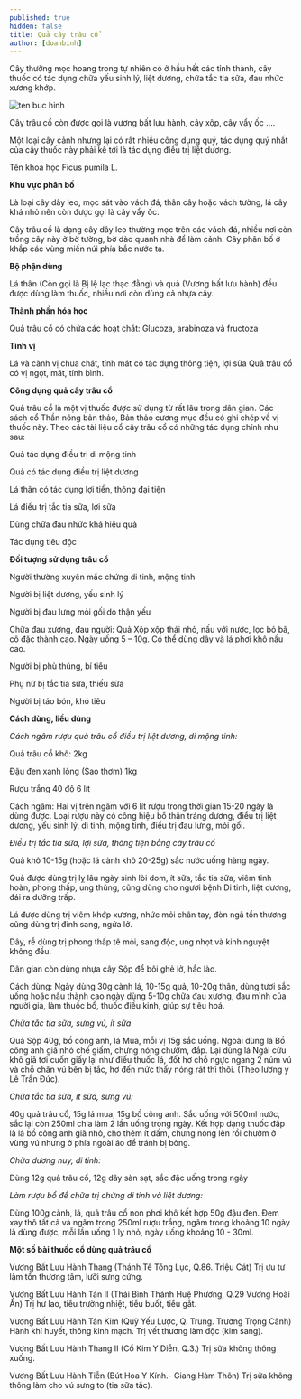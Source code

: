 ```yaml
---
published: true
hidden: false
title: Quả cây trâu cổ
author: [doanbinh]
---
```


Cây thường mọc hoang trong tự nhiên có ở hầu hết các tỉnh thành, cây thuốc có tác dụng chữa yếu sinh lý, liệt dương, chữa tắc tia sữa, đau nhức xương khớp.

![ten buc hinh](https://trungtamduoclieu.vn/files/sanpham/1272/1/jpg/qua-cay-trau-co.jpg "ten buc hinh")


Cây trâu cổ còn được gọi là vương bất lưu hành, cây xộp, cây vẩy ốc ….

Một loại cây cảnh nhưng lại có rất nhiều công dụng quý, tác dụng quý nhất của cây thuốc này phải kể tới là tác dụng điều trị liệt dương.

Tên khoa học Ficus pumila L.

**Khu vực phân bố**

Là loại cây dây leo, mọc sát vào vách đá, thân cây hoặc vách tường, lá cây khá nhỏ nên còn được gọi là cây vẩy ốc.

Cây trâu cổ là dạng cây dây leo thường mọc trên các vách đá, nhiều nơi còn trồng cây này ở bờ tường, bờ dào quanh nhà để làm cảnh. Cây phân bố ở khắp các vùng miền núi phía bắc nước ta.

**Bộ phận dùng**

Lá thân (Còn gọi là Bị lệ lạc thạc đằng) và quả (Vương bất lưu hành) đều được dùng làm thuốc, nhiều nơi còn dùng cả nhựa cây.

**Thành phần hóa học**

Quả trâu cổ có chứa các hoạt chất: Glucoza, arabinoza và fructoza

**Tình vị**

Lá và cành vị chua chát, tính mát có tác dụng thông tiện, lợi sữa
Quả trâu cổ có vị ngọt, mát, tính bình.

**Công dụng quả cây trâu cổ**

Quả trâu cổ là một vị thuốc được sử dụng từ rất lâu trong dân gian. Các sách cổ Thần nông bản thảo, Bản thảo cương mục đều có ghi chép về vị thuốc này. Theo các tài liệu cổ cây trâu cổ có những tác dụng chính như sau:

Quả tác dụng điều trị di mộng tinh

Quả có tác dụng điều trị liệt dương

Lá thân có tác dụng lợi tiển, thông đại tiện

Lá điều trị tắc tia sữa, lợi sữa

Dùng chữa đau nhức khá hiệu quả

Tác dụng tiêu độc

**Đối tượng sử dụng trâu cổ**

Người thường xuyên mắc chứng di tinh, mộng tinh

Người bị liệt dương, yếu sinh lý

Người bị đau lưng mỏi gối do thận yếu

Chữa đau xương, đau người: Quả Xộp xộp thái nhỏ, nấu với nước, lọc bỏ bã, cô đặc thành cao. Ngày uống 5 – 10g. Có thể dùng dây và lá phơi khô nấu cao.

Người bị phù thũng, bí tiểu

Phụ nữ bị tắc tia sữa, thiếu sữa

Người bị táo bón, khó tiêu

**Cách dùng, liều dùng**

*Cách ngâm rượu quả trâu cổ điều trị liệt dương, di mộng tinh:*

Quả trâu cổ khô: 2kg

Đậu đen xanh lòng (Sao thơm) 1kg

Rượu trắng 40 độ 6 lít

Cách ngâm: Hai vị trên ngâm với 6 lít rượu trong thời gian 15-20 ngày là dùng được. Loại rượu này có công hiệu bổ thận tráng dương, điều trị liệt dương, yếu sinh lý, di tinh, mộng tinh, điều trị đau lưng, mỏi gối.

*Điều trị tắc tia sữa, lợi sữa, thông tiện bằng cây trâu cổ*

Quả khô 10-15g (hoặc lá cành khô 20-25g) sắc nước uống hàng ngày.

Quả được dùng trị lỵ lâu ngày sinh lòi dom, ít sữa, tắc tia sữa, viêm tinh hoàn, phong thấp, ung thũng, cũng dùng cho người bệnh Di tinh, liệt dương, đái ra dưỡng trấp.

Lá được dùng trị viêm khớp xương, nhức mỏi chân tay, đòn ngã tổn thương cũng dùng trị đinh sang, ngứa lở.

Dây, rễ dùng trị phong thấp tê mỏi, sang độc, ung nhọt và kinh nguyệt không đều.

Dân gian còn dùng nhựa cây Sộp để bôi ghẻ lở, hắc lào.

Cách dùng: Ngày dùng 30g cành lá, 10-15g quả, 10-20g thân, dùng tươi sắc uống hoặc nấu thành cao ngày dùng 5-10g chữa đau xương, đau mình của người già, làm thuốc bổ, thuốc điều kinh, giúp sự tiêu hoá.

*Chữa tắc tia sữa, sưng vú, ít sữa*

Quả Sộp 40g, bồ công anh, lá Mua, mỗi vị 15g sắc uống. Ngoài dùng lá Bồ công anh giã nhỏ chế giấm, chưng nóng chườm, đắp. Lại dùng lá Ngải cứu khô giã tơi cuốn giấy lại như điếu thuốc lá, đốt hơ chỗ ngực ngang 2 núm vú và chỗ chân vú bên bị tắc, hơ đến mức thấy nóng rát thì thôi. (Theo lương y Lê Trần Ðức).

*Chữa tắc tia sữa, ít sữa, sưng vú:*

40g quả trâu cổ, 15g lá mua, 15g bồ công anh. Sắc uống với 500ml nước, sắc lại còn 250ml chia làm 2 lần uống trong ngày. Kết hợp dạng thuốc đắp là lá bồ công anh giã nhỏ, cho thêm ít dấm, chưng nóng lên rồi chườm ở vùng vú nhưng ở phía ngoài áo để tránh bị bỏng.

*Chữa dương nuy, di tinh:*

Dùng 12g quả trâu cổ, 12g dây sàn sạt, sắc đặc uống trong ngày  

*Làm rượu bổ để chữa trị chứng di tinh và liệt dương:*

Dùng 100g cành, lá, quả trâu cổ non phơi khô kết hợp 50g đậu đen. Đem xay thô tất cả và ngâm trong 250ml rượu trắng, ngâm trong khoảng 10 ngày là dùng được, mỗi lần uống 1 ly nhỏ, ngày uống khoảng 10 - 30ml. 

**Một số bài thuốc cổ dùng quả trâu cổ**

Vương Bất Lưu Hành Thang (Thánh Tế Tổng Lục, Q.86. Triệu Cát) Trị ưu tư làm tổn thương tâm, lưỡi sưng cứng. 

Vương Bất Lưu Hành Tán II (Thái Bình Thánh Huệ Phương, Q.29 Vương Hoài Ẩn) Trị hư lao, tiểu trường nhiệt, tiểu buốt, tiểu gắt. 

Vương Bất Lưu Hành Tán Kim (Quỹ Yếu Lược, Q. Trung. Trương Trọng Cảnh) Hành khí huyết, thông kinh mạch. Trị vết thương làm độc (kim sang). 

Vương Bất Lưu Hành Thang II (Cổ Kim Y Diễn, Q.3.) Trị sữa không thông xuống. 

Vương Bất Lưu Hành Tiễn (Bút Hoa Y Kính.- Giang Hàm Thôn) Trị sữa không thông làm cho vú sưng to (tia sữa tắc). 

